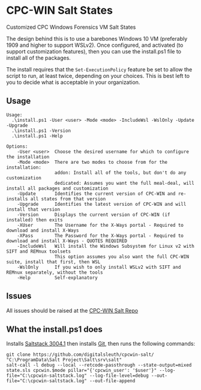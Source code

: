 # CPC-WIN Salt States
Customized CPC Windows Forensics VM Salt States

The design behind this is to use a barebones Windows 10 VM (preferably 1909 and higher to support WSLv2).
Once configured, and activated (to support customization features), then you can use the install.ps1 file to
install all of the packages.

The install requires that the `Set-ExecutionPolicy` feature be set to allow the script to run, at least twice, depending on your choices.
This is best left to you to decide what is acceptable in your organization.

## Usage
```text
Usage:
  .\install.ps1 -User <user> -Mode <mode> -IncludeWsl -WslOnly -Update -Upgrade
  .\install.ps1 -Version
  .\install.ps1 -Help

Options:
    -User <user>  Choose the desired username for which to configure the installation
    -Mode <mode>  There are two modes to choose from for the installation:
                  addon: Install all of the tools, but don't do any customization
                  dedicated: Assumes you want the full meal-deal, will install all packages and customization
    -Update       Identifies the current version of CPC-WIN and re-installs all states from that version
    -Upgrade      Identifies the latest version of CPC-WIN and will install that version
    -Version      Displays the current version of CPC-WIN (if installed) then exits
    -XUser        The Username for the X-Ways portal - Required to download and install X-Ways
    -XPass        The Password for the X-Ways portal - Required to download and install X-Ways - QUOTES REQUIRED
    -IncludeWsl   Will install the Windows Subsystem for Linux v2 with SIFT and REMnux toolsets
                  This option assumes you also want the full CPC-WIN suite, install that first, then WSL
    -WslOnly      If you wish to only install WSLv2 with SIFT and REMnux separately, without the tools
    -Help         Self-explanatory
```

## Issues

All issues should be raised at the [CPC-WIN Salt Repo](https://github.com/digitalsleuth/cpcwin-salt)

## What the install.ps1 does

Installs [Saltstack 3004.1](https://repo.saltproject.io/windows/Salt-Minion-3004.1-1-Py3-AMD64-Setup.exe) then installs 
[Git](https://git-scm.com/download/win), then runs the following commands:
```
git clone https://github.com/digitalsleuth/cpcwin-salt/ "C:\ProgramData\Salt Project\Salt\srv\salt"
salt-call -l debug --local --retcode-passthrough --state-output=mixed state.sls cpcwin.$mode pillar="{'cpcwin_user': '$user'}" --log-file="C:\cpcwin-saltstack.log" --log-file-level=debug --out-file="C:\cpcwin-saltstack.log" --out-file-append
```
